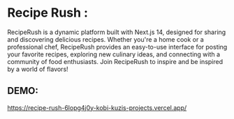 
# Recipe Rush :
RecipeRush is a dynamic platform built with Next.js 14, designed for sharing and discovering delicious recipes. Whether you're a home cook or a professional chef,
RecipeRush provides an easy-to-use interface for posting your favorite recipes, exploring new culinary ideas, and connecting with a community of food enthusiasts.
Join RecipeRush to inspire and be inspired by a world of flavors!


## DEMO:

https://recipe-rush-6lopg4j0y-kobi-kuzis-projects.vercel.app/

